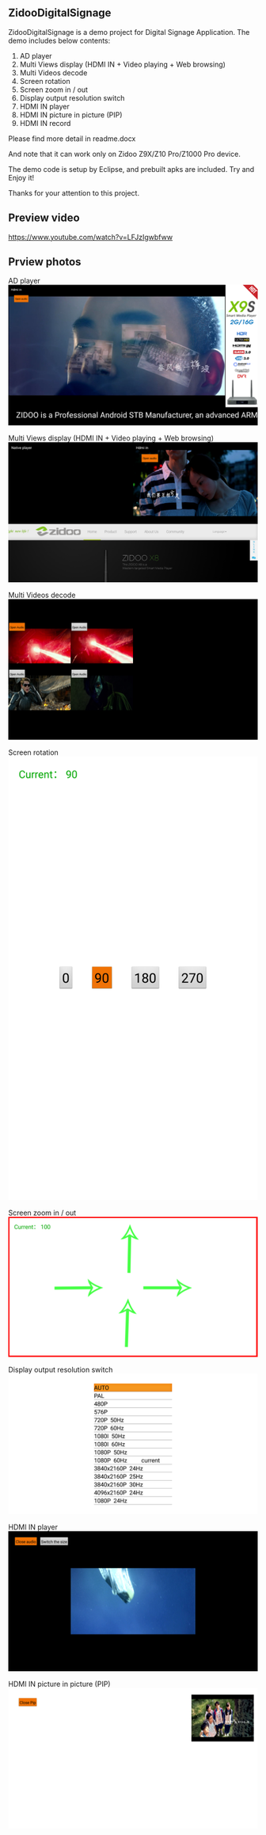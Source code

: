 

## ZidooDigitalSignage

ZidooDigitalSignage is a demo project for Digital Signage Application.
The demo includes below contents:                 

1. AD player
2. Multi Views display (HDMI IN + Video playing + Web browsing)
3. Multi Videos decode
4. Screen rotation                                
5. Screen zoom in / out
6. Display output resolution switch                
7. HDMI IN player                                  
8. HDMI IN picture in picture (PIP)
9. HDMI IN record

Please find more detail in readme.docx                         

And note that it can work only on Zidoo Z9X/Z10 Pro/Z1000 Pro device.

The demo code is setup by Eclipse, and prebuilt apks are included.
Try and Enjoy it!                                              

Thanks for your attention to this project. 

## Preview video
https://www.youtube.com/watch?v=LFJzIgwbfww

## Prview photos

AD player
![image](https://raw.githubusercontent.com/zidootech/ZidooDigitalSignage_v3/master/preview/ad_player.png)

Multi Views display (HDMI IN + Video playing + Web browsing)
![image](https://raw.githubusercontent.com/zidootech/ZidooDigitalSignage_v3/master/preview/hdmi_in_video_web.png)

Multi Videos decode
![image](https://raw.githubusercontent.com/zidootech/ZidooDigitalSignage_v3/master/preview/multi_video_decode.png)

Screen rotation
![image](https://raw.githubusercontent.com/zidootech/ZidooDigitalSignage_v3/master/preview/screen_rotation.png)

Screen zoom in / out
![image](https://raw.githubusercontent.com/zidootech/ZidooDigitalSignage_v3/master/preview/screen_scale.png)

Display output resolution switch
![image](https://raw.githubusercontent.com/zidootech/ZidooDigitalSignage_v3/master/preview/display_resolution.png)

HDMI IN player
![image](https://raw.githubusercontent.com/zidootech/ZidooDigitalSignage_v3/master/preview/hdmi_in_player.png)

HDMI IN picture in picture (PIP)
![image](https://raw.githubusercontent.com/zidootech/ZidooDigitalSignage_v3/master/preview/hdmi_in_pip.png)

